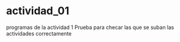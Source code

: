 # actividad_01
programas de la actividad 1
Prueba para checar las que se suban las actividades correctamente
